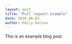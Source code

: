 ```yaml
---
layout: post
title: "Pull request example"
date: 2020-06-03
author: Emily Dolson
---
```


This is an example blog post.
